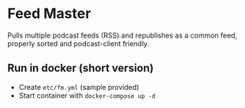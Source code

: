 # Feed Master

Pulls multiple podcast feeds (RSS) and republishes as a common feed, properly sorted and podcast-client friendly.

## Run in docker (short version)

- Create `etc/fm.yml` (sample provided)
- Start container with `docker-compose up -d`
